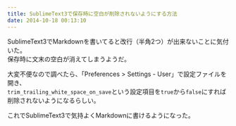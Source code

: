 ```yaml
---
title: SublimeText3で保存時に空白が削除されないようにする方法
date: 2014-10-18 00:13:10
---
```


SublimeText3でMarkdownを書いてると改行（半角2つ）が出来ないことに気付いた。  
保存時に文末の空白が消えてしまうようだ。

大変不便なので調べたら、「Preferences > Settings - User」で設定ファイルを開き、  
`trim_trailing_white_space_on_save`という設定項目を`true`から`false`にすれば削除されないようになるらしい。

これでSublimeText3で気持よくMarkdownに書けるようになった。